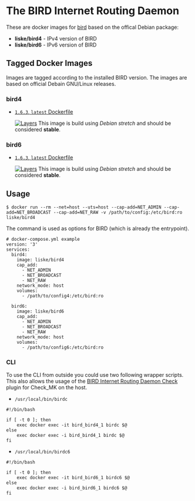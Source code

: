 # The BIRD Internet Routing Daemon

These are docker images for [bird](http://bird.network.cz/) based on the offical Debian package:
- **liske/bird4** - IPv4 version of BIRD
- **liske/bird6** - IPv6 version of BIRD


## Tagged Docker Images

Images are tagged according to the installed BIRD version. The images are based on official Debain GNU/Linux releases.

### bird4

* [`1.6.3`, `latest` Dockerfile](https://github.com/liske/bird-docker/blob/master/bird4-1.6.3-debian/Dockerfile)

  [![Layers](https://images.microbadger.com/badges/image/liske/bird4:1.6.3.svg)](https://images.microbadger.com/badges/image/liske/bird4:1.6.3)
  This image is build using *Debian stretch* and should be considered **stable**.

### bird6

* [`1.6.3`, `latest` Dockerfile](https://github.com/liske/bird-docker/blob/master/bird6-1.6.3-debian/Dockerfile)

  [![Layers](https://images.microbadger.com/badges/image/liske/bird6:1.6.3.svg)](https://images.microbadger.com/badges/image/liske/bird6:1.6.3)
  This image is build using *Debian stretch* and should be considered **stable**.


## Usage

```
$ docker run --rm --net=host --uts=host --cap-add=NET_ADMIN --cap-add=NET_BROADCAST --cap-add=NET_RAW -v /path/to/config:/etc/bird:ro liske/bird4
```

The command is used as options for BIRD (which is already the entrypoint).

```
# docker-compose.yml example
version: '3'
services:
  bird4:
    image: liske/bird4
    cap_add:
      - NET_ADMIN
      - NET_BROADCAST
      - NET_RAW
    network_mode: host
    volumes:
      - /path/to/config4:/etc/bird:ro

  bird6:
    image: liske/bird6
    cap_add:
      - NET_ADMIN
      - NET_BROADCAST
      - NET_RAW
    network_mode: host
    volumes:
      - /path/to/config6:/etc/bird:ro
```

### CLI

To use the CLI from outside you could use two following wrapper scripts. This also allows the usage of the [BIRD Internet Routing Daemon Check](https://github.com/liske/bird-docker/blob/master/Check_MK.md) plugin for Check_MK on the host.


- `/usr/local/bin/birdc`

```
#!/bin/bash

if [ -t 0 ]; then
    exec docker exec -it bird_bird4_1 birdc $@
else
    exec docker exec -i bird_bird4_1 birdc $@
fi
```

- `/usr/local/bin/birdc6`

```
#!/bin/bash

if [ -t 0 ]; then
    exec docker exec -it bird_bird6_1 birdc6 $@
else
    exec docker exec -i bird_bird6_1 birdc6 $@
fi
```
